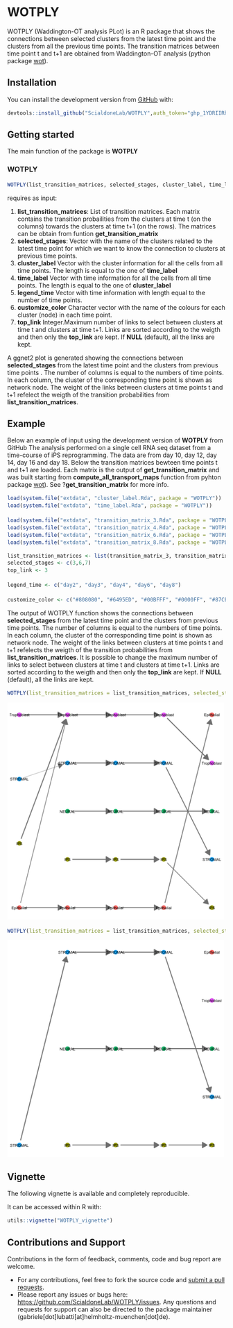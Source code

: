 # WOTPLY
WOTPLY (Waddington-OT analysis PLot) is an R package that shows the connections between selected clusters from the latest time point and the clusters from all the previous time points. The transition matrices between time point t and t+1 are obtained from Waddington-OT analysis (python package [wot](https://broadinstitute.github.io/wot/)).

## Installation

You can install the development version from [GitHub](https://github.com/) with:

```r
devtools::install_github("ScialdoneLab/WOTPLY",auth_token="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",ref="main")
```

## Getting started 
The main function of the package is  **WOTPLY**


### WOTPLY

```r
WOTPLY(list_transition_matrices, selected_stages, cluster_label, time_label, legend_time, customize_color, top_link = NULL)

```
requires as input:

1. **list_transition_matrices**: List of transition matrices. Each matrix contains the transition probailities from the clusters at time t (on the columns) towards the clusters at time t+1 (on the rows). The matrices can be obtain from funtion **get_transition_matrix**
2. **selected_stages**: Vector with the name of the clusters related to the latest time point for which we want to know the connection to clusters at previous time points.
3. **cluster_label** Vector with the cluster information for all the cells from all time points. The length is equal to the one of **time_label**
4. **time_label** Vector with time information for all the cells from all time points. The length is equal to the one of **cluster_label**
5. **legend_time** Vector with time information with length equal to the number of time points. 
6. **customize_color** Character vector with the name of the colours for each cluster (node) in each time point. 
7. **top_link** Integer.Maximum number of links to select between clusters at time t and clusters at time t+1. Links are sorted according to the weigth and then only the **top_link** are kept. If **NULL** (default), all the links are kept.

A ggnet2 plot is generated showing the connections between **selected_stages** from the latest time point and the clusters from previous time points . The number of columns is equal to the numbers of time points. In each column, the cluster of the
corresponding time point is shown as network node. The weight of the links between clusters at time points t and t+1 refelect the weigth of the
transition probabilities from **list_transition_matrices**.

## Example 
Below an example of input using the development version of **WOTPLY** from GitHub
The analysis performed on a single cell RNA seq dataset from a time-course of iPS reprogramming. The data are from day 10, day 12, day 14, day 16 and day 18.
Below the transition matrices bewteen time points t and t+1 are loaded. Each matrix is the output of **get_transition_matrix** and was built starting from **compute_all_transport_maps** function from pyhton package [wot](https://broadinstitute.github.io/wot/)). See ?**get_transition_matrix** for more info.

```r
load(system.file("extdata", "cluster_label.Rda", package = "WOTPLY"))
load(system.file("extdata", "time_label.Rda", package = "WOTPLY"))

load(system.file("extdata", "transition_matrix_3.Rda", package = "WOTPLY"))
load(system.file("extdata", "transition_matrix_4.Rda", package = "WOTPLY"))
load(system.file("extdata", "transition_matrix_6.Rda", package = "WOTPLY"))
load(system.file("extdata", "transition_matrix_8.Rda", package = "WOTPLY"))

```

```r
list_transition_matrices <- list(transition_matrix_3, transition_matrix_4, transition_matrix_6, transition_matrix_8)
selected_stages <- c(3,6,7)
top_link <- 3

legend_time <- c("day2", "day3", "day4", "day6", "day8")

customize_color <- c("#808080", "#6495ED", "#00BFFF", "#0000FF", "#87CEFA", "#4169E1", "#87CEEB", "#B22222", "#DC143C", "#FF0000", "#FF6347", "#FF7F50", "#CD5C5C", "#F08080", "#E9967A", "#FA8072", "#FFA07A", "#FFFF00", "#F0E68C", "#FFE4C4", "#2E8B57", "#00FF00", "#CD853F", "#EE82EE")
```


The output of WOTPLY function shows the connections between **selected_stages** from the latest time point and the clusters from previous time points. The number of columns is equal to the numbers of time points. In each column, the cluster of the
corresponding time point is shown as network node. The weight of the links between clusters at time points t and t+1 refelects the weigth of the
transition probabilities from **list_transition_matrices**.
It is possible to change the maximum number of links to select between clusters at time t and clusters at time t+1. Links are sorted according to the weigth and then only the **top_link** are kept. If **NULL** (default), all the links are kept.


```r
WOTPLY(list_transition_matrices = list_transition_matrices, selected_stages = selected_stages, cluster_label,time_label = time_label, legend_time = legend_time, customize_color = customize_color, top_link = NULL)
```
<img src="https://github.com/ScialdoneLab/WOTPLY/blob/main/figures/WOTPLY_1.png" width="500" height="500">

```r
WOTPLY(list_transition_matrices = list_transition_matrices, selected_stages = selected_stages, cluster_label, time_label = time_label, legend_time = legend_time, customize_color = customize_color, top_link = 3)
```
<img src="https://github.com/ScialdoneLab/WOTPLY/blob/main/figures/WOTPLY_2.png" width="500" height="500">



## Vignette

The following vignette is available and completely reproducible. 

It can be accessed within R with:
```r
utils::vignette("WOTPLY_vignette")
```




## Contributions and Support
Contributions in the form of feedback, comments, code and bug report are welcome.
* For any contributions, feel free to fork the source code and [submit a pull requests](https://docs.github.com/en/pull-requests/collaborating-with-pull-requests/proposing-changes-to-your-work-with-pull-requests/creating-a-pull-request-from-a-fork).
* Please report any issues or bugs here: https://github.com/ScialdoneLab/WOTPLY/issues.
Any questions and requests for support can also be directed to the package maintainer (gabriele[dot]lubatti[at]helmholtz-muenchen[dot]de).


